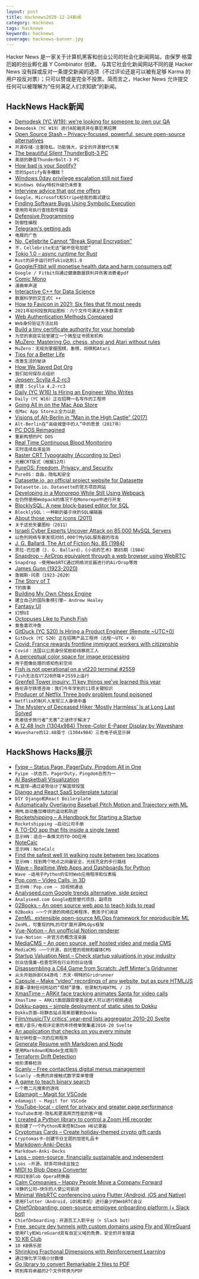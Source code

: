 ```yaml
---
layout: post
title: Hacknews2020-12-24新闻
category: Hacknews
tags: hacknews
keywords: hacknews
coverage: hacknews-banner.jpg
---
```


Hacker News 是一家关于计算机黑客和创业公司的社会化新闻网站，由保罗·格雷厄姆的创业孵化器 Y Combinator 创建。
与其它社会化新闻网站不同的是 Hacker News 没有踩或反对一条提交新闻的选项（不过评论还是可以被有足够 Karma 的用户投反对票）；只可以赞或是完全不投票。简而言之，Hacker News 允许提交任何可以被理解为“任何满足人们求知欲”的新闻。

## HackNews Hack新闻


- [Demodesk (YC W19): we're looking for someone to own our QA](https://jobs.lever.co/demodesk)
- `Demodesk（YC W19）进行A轮融资并在慕尼黑招聘`
- [Open Source Stash – Privacy-focused, powerful, secure open-source alternatives](https://opensourcestash.com)
- `开源存储-注重隐私，功能强大，安全的开源替代方案`
- [The beautiful Silent ThunderBolt-3 PC](https://fabiensanglard.net/tb3/index.html)
- `美丽的静音ThunderBolt-3 PC`
- [How bad is your Spotify?](https://pudding.cool/2020/12/judge-my-spotify)
- `您的Spotify有多糟糕？`
- [Windows 0day privilege escalation still not fixed](https://bugs.chromium.org/p/project-zero/issues/detail?id=2096)
- `Windows 0day特权升级仍未修复`
- [Interview advice that got me offers](https://www.zainrizvi.io/blog/the-interviewing-advice-no-one-shares/)
- `Google，Microsoft和Stripe给我的面试建议`
- [Finding Software Bugs Using Symbolic Execution](https://sasnauskas.eu/finding-software-bugs-using-symbolic-execution/)
- `使用符号执行查找软件错误`
- [Defensive Programming](https://interrupt.memfault.com/blog/defensive-and-offensive-programming)
- `防御性编程`
- [Telegram's getting ads](https://gizmodo.com/oh-great-telegrams-getting-ads-1845940099)
- `电报的广告`
- [No, Cellebrite Cannot “Break Signal Encryption”](https://signal.org/blog/cellebrite-and-clickbait/)
- `不，Cellebrite无法“破坏信号加密”`
- [Tokio 1.0 – async runtime for Rust](https://tokio.rs/blog/2020-12-tokio-1-0)
- `Rust的异步运行时Tokio达到1.0`
- [Google/Fitbit will monetise health data and harm consumers pdf](https://cepr.org/sites/default/files/policy_insights/PolicyInsight107.pdf)
- `Google / Fitbit将通过健康数据获利并伤害消费者pdf`
- [Comic Mono](https://dtinth.github.io/comic-mono-font/)
- `漫画单声道`
- [Interactive C++ for Data Science](https://blog.llvm.org/posts/2020-12-21-interactive-cpp-for-data-science/)
- `数据科学的交互式C ++`
- [How to Favicon in 2021: Six files that fit most needs](https://evilmartians.com/chronicles/how-to-favicon-in-2021-six-files-that-fit-most-needs)
- `2021年如何投放网站图标：六个文件可满足大多数需求`
- [Web Authentication Methods Compared](https://testdriven.io/blog/web-authentication-methods/)
- `Web身份验证方法比较`
- [Build a tiny certificate authority for your homelab](https://smallstep.com/blog/build-a-tiny-ca-with-raspberry-pi-yubikey/)
- `为您的家庭实验室建立一个微型证书颁发机构`
- [MuZero: Mastering Go, chess, shogi and Atari without rules](https://deepmind.com/blog/article/muzero-mastering-go-chess-shogi-and-atari-without-rules)
- `MuZero：无规则掌握围棋，象棋，将棋和Atari`
- [Tips for a Better Life](https://www.lesswrong.com/posts/7hFeMWC6Y5eaSixbD/100-tips-for-a-better-life)
- `改善生活的秘诀`
- [How We Saved Dot Org](https://www.eff.org/deeplinks/2020/12/how-we-saved-org-2020-review)
- `我们如何保存点组织`
- [Jepsen: Scylla 4.2-rc3](https://jepsen.io/analyses/scylla-4.2-rc3)
- `捷普：Scylla 4.2-rc3`
- [Daily (YC W16) Is Hiring an Engineer Who Writes](https://www.notion.so/dailyco/Engineer-who-writes-db0fb67a2d114846847ef275c972017f)
- `Daily（YC W16）正在招聘一名写作的工程师`
- [Going All in on the Mac App Store](https://www.unboundapp.com/blog/mac-app-store/)
- `在Mac App Store上全力以赴`
- [Visions of Alt-Berlin in “Man in the High Castle” (2017)](https://mitsap.medium.com/visions-of-alt-berlin-in-man-in-the-high-castle-no-spoilers-b3beaba77984)
- `Alt-Berlin在“高级城堡中的人”中的愿景（2017年）`
- [PC DOS Reimagined](https://www.pcjs.org/blog/2020/12/22/)
- `重新构想的PC DOS`
- [Real Time Continuous Blood Monitoring](https://news.stanford.edu/2020/12/21/new-blood-test-device-monitors-blood-chemistry-continually/)
- `实时连续血液监测`
- [Raster CRT Typography (According to Dec)](https://www.masswerk.at/nowgobang/2019/dec-crt-typography)
- `光栅CRT版式（根据12月）`
- [PureOS: Freedom, Privacy, and Security](https://lwn.net/SubscriberLink/841105/d99c445b4aca536f/)
- `PureOS：自由，隐私和安全`
- [Datasette.io, an official project website for Datasette](https://simonwillison.net/2020/Dec/13/datasette-io/)
- `Datasette.io，Datasette的官方项目网站`
- [Developing in a Monorepo While Still Using Webpack](https://codeascraft.com/2020/04/06/developing-in-a-monorepo-while-still-using-webpack/)
- `在仍然使用Webpack的情况下在Monorepo中进行开发`
- [BlocklySQL: A new block-based editor for SQL](https://www.dbinf.informatik.uni-wuerzburg.de/google-blockly-4efa0da/sql/index.html)
- `BlocklySQL：一种新的基于块的SQL编辑器`
- [About those vector icons (2011)](https://www.pushing-pixels.org/2011/11/04/about-those-vector-icons.html)
- `关于这些矢量图标（2011）`
- [Israeli Cyber Experts Uncover Attack on 85,000 MySQL Servers](https://www.srnnews.com/the-media-line-israeli-cyber-experts-uncover-massive-attack-on-85000-mysql-servers/)
- `以色列网络专家发现对85,000个MySQL服务器的攻击`
- [J. G. Ballard, The Art of Fiction No. 85 (1984)](https://theparisreview.org/interviews/2929/the-art-of-fiction-no-85-j-g-ballard)
- `贾拉·巴拉德（J. G. Ballard），《小说的艺术》第85期（1984）`
- [Snapdrop – AirDrop equivalent through a web browser using WebRTC](https://snapdrop.net)
- `Snapdrop –使用WebRTC通过网络浏览器进行的AirDrop等效`
- [James Gunn (1923-2020)](https://locusmag.com/2020/12/james-gunn-1923-2020/)
- `詹姆斯·冈恩（1923-2020）`
- [The Story of T](http://www.thestacksreader.com/the-story-of-t/)
- `T的故事`
- [Building My Own Chess Engine](https://healeycodes.com/building-my-own-chess-engine/)
- `建立自己的国际象棋引擎– Andrew Healey`
- [Fantasy UI](https://www.pushing-pixels.org/fui/)
- `幻想UI`
- [Octopuses Like to Punch Fish](https://gizmodo.com/octopuses-like-to-punch-fish-new-research-suggests-1845929379)
- `章鱼喜欢冲鱼`
- [GitDuck (YC S20) Is Hiring a Product Engineer (Remote ~UTC+0)](https://www.notion.so/gitduck/Product-Engineer-599ce7e227a34d3bb91f695295d69dc5)
- `GitDuck（YC S20）正在招聘产品工程师（远程〜UTC + 0）`
- [Covid: France rewards frontline immigrant workers with citizenship](https://www.bbc.com/news/world-europe-55423257)
- `Covid：法国以公民身份奖励前线移民工人`
- [A perceptual color space for image processing](https://bottosson.github.io/posts/oklab/)
- `用于图像处理的感知色彩空间`
- [Fish is not operational on a vt220 terminal #2559](https://github.com/fish-shell/fish-shell/issues/2559)
- `Fish无法在VT220终端＃2559上运行`
- [Grenfell Tower inquiry: 11 key things we’ve learned this year](https://www.bbc.co.uk/news/uk-55349395)
- `格伦菲尔铁塔咨询：我们今年学到的11项关键知识`
- [Producer of Netflix Three body problem found poisoned](https://variety.com/2020/film/news/netflix-yoozoo-three-body-problem-murder-poison-1234874776/)
- `Netflix的制片人发现三人身体中毒`
- [The Mystery of Deceased Hiker ‘Mostly Harmless’ Is at Long Last Solved](https://www.adventure-journal.com/2020/12/the-mystery-of-deceased-hiker-mostly-harmless-is-at-long-last-solved/)
- `死者徒步旅行者“无害”之谜终于解决了`
- [A 12.48 Inch (1304x984) Three-Color E-Paper Display by Waveshare](https://louwrentius.com/a-1248-inch-1304x984-three-color-e-paper-display-by-waveshare.html)
- `Waveshare的12.48英寸（1304x984）三色电子纸显示屏`


## HackShows Hacks展示

- [ Fyipe – Status Page, PagerDuty, Pingdom All in One](https://fyipe.com/)
- `Fyipe –状态页，PagerDuty，Pingdom合而为一`
- [ AI Basketball Visualization](https://github.com/chonyy/AI-basketball-analysis)
- `ML篮球–通过姿势估计了解篮球投篮`
- [ Django and React SaaS boilerplate tutorial](https://github.com/saasitive/django-react-boilerplate)
- `DIY Django和React Boilerplate`
- [ Automatically Overlaying Baseball Pitch Motion and Trajectory with ML](https://github.com/chonyy/ML-auto-baseball-pitching-overlay)
- `用ML自动叠加棒球的运动和轨迹`
- [ Rocketshipping – A Handbook for Starting a Startup](https://www.amazon.com/Rocketshipping-accelerated-thinking-Successful-Startup/dp/B08QBGZWBH)
- `Rocketshipping –启动公司手册`
- [ A TO-DO app that fits inside a single tweet](https://ruky.me/2020/12/21/a-to-do-app-that-fits-in-a-single-tweet/)
- `显示HN：适合一条推文的TO-DO应用`
- [ NoteCalc](https://github.com/bbodi/notecalc3/releases/tag/v0.3.0)
- `显示HN：NoteCalc`
- [ Find the safest well lit walking route between two locations](https://github.com/mfbx9da4/brightpath-backend#mission)
- `显示HN：找到两个地点之间最安全，光线充足的步行路线`
- [ Wave – Realtime Web Apps and Dashboards for Python](https://github.com/h2oai/wave)
- `Wave –适用于Python的实时Web应用程序和仪表板`
- [ Pop.com – Video Calls, in 3D](https://pop.com)
- `显示HN：Pop.com – 3D视频通话`
- [ Analyseed.com Google trends alternative, side project](https://analyseed.com/?term=trump&term=covid&term=cyberpunk%202077)
- `Analyseed.com Google趋势替代项目，副项目`
- [ 02Books – An open source web app to teach kids to read](item?id=25501294)
- `02Books –一个开源的网络应用程序，教孩子们阅读`
- [ ZenML, extensible open-source MLOps framework for reproducible ML](https://github.com/maiot-io/zenml)
- `ZenML，可重现的ML的可扩展开源MLOps框架`
- [ Vue-Notion – An unofficial Notion renderer](https://github.com/janniks/vue-notion)
- `Vue-Notion –非官方的概念渲染器`
- [ MediaCMS – An open source, self hosted video and media CMS](item?id=25507204)
- `MediaCMS –一个开源，自托管的视频和媒体CMS`
- [ Startup Valuation Nest – Check startup valuations in your industry](https://unicorn-nest.com/valuation/)
- `创业估值巢–检查您所在行业的创业估值`
- [ Disassembling a C64 Game from Scratch: Jeff Minter's Gridrunner](https://github.com/mwenge/gridrunner)
- `从头开始拆卸C64游戏：杰夫·明特的Gridrunner`
- [ Capsule – Make “video” recordings of any website, but as pure HTML/JS](https://capsule.click/)
- `胶囊–录制任何网站的“视频”录像，但录制为纯HTML / JS`
- [ XmasTime – ARKit face tracking animates Santa for video calls](http://www.xmastimeapp.com)
- `XmasTime – ARKit面部跟踪使圣诞老人可以进行视频通话`
- [ Dokku-pages – simple deployment of static sites to Dokku](https://github.com/benwinding/dokku-pages)
- `Dokku页面–将静态站点简单部署到Dokku`
- [ Film/music/TV critics' year-end lists aggregator 2010-20 Svelte](https://critics-lists.netlify.app/#/l/film/2020)
- `电影/音乐/电视评论家的年终榜单聚集者2010-20 Svelte`
- [ An application that checks on you every minute](https://tpkahlon.github.io/javascript/49/)
- `每分钟检查一次的应用程序`
- [ Generate Resume with Markdown and Node](https://github.com/tpkahlon/my-resume)
- `使用Markdown和Node生成简历`
- [ Terraform Drift Detection](https://www.terraformdriftdetection.com)
- `地形漂移检测`
- [ Scanly – Free contactless digital menus management](https://scanly.app)
- `Scanly –免费的非接触式数字菜单管理`
- [ A game to teach binary search](https://github.com/mfbx9da4/treasure)
- `一个教二元搜索的游戏`
- [ Edamagit – Magit for VSCode](https://github.com/kahole/edamagit)
- `edamagit – Magit for VSCode`
- [ YouTube-local - client for privacy and greater page performance](https://github.com/user234683/youtube-local)
- `YouTube本地-隐私和更高网页性能的客户端`
- [ I created a Python library to control a Zoom H6 recorder](https://github.com/mattogodoy/h6)
- `我创建了一个Python库来控制Zoom H6记录器`
- [ Cryptomas Cards – Create holiday-themed crypto gift cards](https://merrycryptomas.com/)
- `Cryptomas卡–创建节日主题的加密礼品卡`
- [ Markdown-Anki-Decks](https://github.com/lukesmurray/markdown-anki-decks)
- `Markdown-Anki-Decks`
- [ Lsos – open-source, financially sustainable and independent](https://lsos.org/)
- `Lsos –开源，财务可持续且独立`
- [ MIDI to Blob Opera Converter](https://github.com/OverlappingElvis/blob-opera-midi)
- `MIDI到Blob Opera转换器`
- [ Calm Companies – Happy People Move a Company Forward](https://wearecalmcompanies.com)
- `冷静的公司–快乐的人使公司前进`
- [ Minimal WebRTC conferencing using Flutter (Android, iOS and Native)](https://github.com/pion/example-webrtc-applications/tree/master/sfu-ws)
- `使用Flutter（Android，iOS和本机）进行最少的WebRTC会议`
- [ ChiefOnboarding: open-source employee onboarding platform (+ Slack bot)](item?id=25517767)
- `ChiefOnboarding：开源员工入职平台（+ Slack bot）`
- [ Free, secure dev tunnels with custom domains using Fly and WireGuard](https://github.com/LukeLambert/fly-dev-tunnel)
- `使用Fly和WireGuard具有自定义域的免费，安全的开发隧道`
- [ 10 KB Club](https://10kbclub.com/)
- `10 KB俱乐部`
- [ Shrinking Fractional Dimensions with Reinforcement Learning](https://github.com/sgillen/fractal_rl)
- `通过强化学习缩小分数维`
- [ Go library to convert Remarkable 2 files to PDF](https://github.com/poundifdef/go-remarkable2pdf)
- `转到库将卓越的2个文件转换为PDF`

